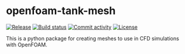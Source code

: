 # openfoam-tank-mesh

[![Release](https://img.shields.io/github/v/release/johanespelund/openfoam-tank-mesh)](https://img.shields.io/github/v/release/johanespelund/openfoam-tank-mesh)
[![Build status](https://img.shields.io/github/actions/workflow/status/johanespelund/openfoam-tank-mesh/main.yml?branch=main)](https://github.com/johanespelund/openfoam-tank-mesh/actions/workflows/main.yml?query=branch%3Amain)
[![Commit activity](https://img.shields.io/github/commit-activity/m/johanespelund/openfoam-tank-mesh)](https://img.shields.io/github/commit-activity/m/johanespelund/openfoam-tank-mesh)
[![License](https://img.shields.io/github/license/johanespelund/openfoam-tank-mesh)](https://img.shields.io/github/license/johanespelund/openfoam-tank-mesh)

This is a python package for creating meshes to use in CFD simulations with OpenFOAM.
